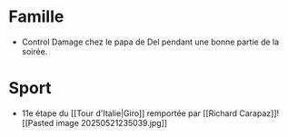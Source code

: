 # Famille
- Control Damage chez le papa de Del pendant une bonne partie de la soirée.
# Sport
- 11e étape du [[Tour d'Italie|Giro]] remportée par [[Richard Carapaz]]![[Pasted image 20250521235039.jpg]]
 
